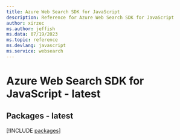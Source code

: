```yaml
---
title: Azure Web Search SDK for JavaScript
description: Reference for Azure Web Search SDK for JavaScript
author: xirzec
ms.author: jeffish
ms.data: 07/19/2023
ms.topic: reference
ms.devlang: javascript
ms.service: websearch
---
```

# Azure Web Search SDK for JavaScript - latest
## Packages - latest
[!INCLUDE [packages](web-search-index.md)]